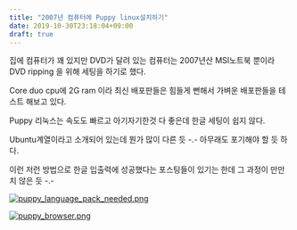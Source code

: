 ```yaml
---
title: "2007년 컴퓨터에 Puppy linux설치하기"
date: 2019-10-30T23:18:04+09:00
draft: true
---
```

집에 컴퓨터가 꽤 있지만  DVD가 달려 있는 컴퓨터는 2007년산 MSI노트북 뿐이라 DVD ripping 을 위해 세팅을 하기로 했다.

Core duo cpu에 2G ram 이라 최신 배포판들은 힘들게 뻔해서 가벼운 배포판들을 테스트 해보고 있다.

Puppy 리눅스는 속도도 빠르고 아기자기한것 다 좋은데 한글 세팅이 쉽지 않다.  

Ubuntu계열이라고 소개되어 있는데  뭔가 많이 다른 듯 -.- 아무래도 포기해야 할 듯 하다.

이런 저런 방법으로 한글 입출력에 성공했다는 포스팅들이 있기는 한데 그 과정이 만만치 않은 듯 -.-


[![puppy_language_pack_needed.png](/images/puppy_language_pack_needed.png)](/images/puppy_language_pack_needed.png)


[![puppy_browser.png](/images/puppy_browser.png)](/images/puppy_browser.png)
